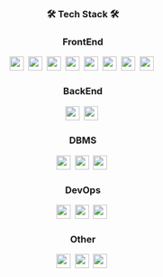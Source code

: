 







<div align="center">
<h3 align="center">🛠 Tech Stack 🛠</h3>
<p>
  <h3>FrontEnd</h3>
<img src="https://img.shields.io/badge/HTML5-E34F26?style=flat-square&logo=HTML5&logoColor=black" height="25"/>&nbsp
<img src="https://img.shields.io/badge/CSS3-1572B6?style=flat-square&logo=CSS3&logoColor=black" height="25"/>&nbsp
<img src="https://img.shields.io/badge/SASS-CC6699?style=flat-square&logo=SASS&logoColor=black" height="25"/>&nbsp
<img src="https://img.shields.io/badge/JavaScript-F7DF1E?style=flat-square&logo=JavaScript&logoColor=black" height="25"/>&nbsp
<img src="https://img.shields.io/badge/TypeScript-skyblue?style=flat-square&logo=TypeScript&logoColor=black" height="25"/>&nbsp
<img src="https://img.shields.io/badge/React-61DAFB?style=flat-square&logo=React&logoColor=black" height="25"/>&nbsp
<img src="https://img.shields.io/badge/Redux-764ABC?style=flat-square&logo=Redux&logoColor=black" height="25"/>&nbsp
<img src="https://img.shields.io/badge/Recoil-578BC?style=flat-square&logo=Recoil&logoColor=black" height="25"/>&nbsp

<br/>
  <h3>BackEnd</h3>
<img src="https://img.shields.io/badge/Node.js-339933?style=flat-square&logo=Node.js&logoColor=black" height="25"/>&nbsp
<img src="https://img.shields.io/badge/Nest.js-66BF00?style=flat-square&logo=Nest.js&logoColor=white" height="25"/>&nbsp
<br/>
  <h3>DBMS</h3>
<img src="https://img.shields.io/badge/Mysql-CC6699?style=flat-square&logo=Mysql&logoColor=black" height="25"/>&nbsp
<img src="https://img.shields.io/badge/MongoDB-47A248?style=flat-square&logo=MongoDB&logoColor=black" height="25"/>&nbsp
  <img src="https://img.shields.io/badge/FireBase-1572B6?style=flat-square&logo=FireBase&logoColor=black" height="25"/>&nbsp
  <br/>
  <h3>DevOps</h3>
<img src="https://img.shields.io/badge/Notion-black?style=flat-square&logo=Notion&logoColor=white" height="25"/>&nbsp
<img src="https://img.shields.io/badge/GitHub-181717?style=flat-square&logo=GitHub&logoColor=white" height="25"/>&nbsp
<img src="https://img.shields.io/badge/Figma-AA5417?style=flat-square&logo=Figma&logoColor=white" height="25"/>&nbsp
  <br/>
  <h3>Other</h3>
<img src="https://img.shields.io/badge/PostMan-FFBF00?style=flat-square&logo=PostMan&logoColor=white" height="25"/>&nbsp
<img src="https://img.shields.io/badge/Bootstrap-7952B3?style=flat-square&logo=Bootstrap&logoColor=black" height="25"/>&nbsp
  <img src="https://img.shields.io/badge/WebPack-1572B6?style=flat-square&logo=WebPack&logoColor=black" height="25"/>&nbsp
</p>
<br> 

</div>
